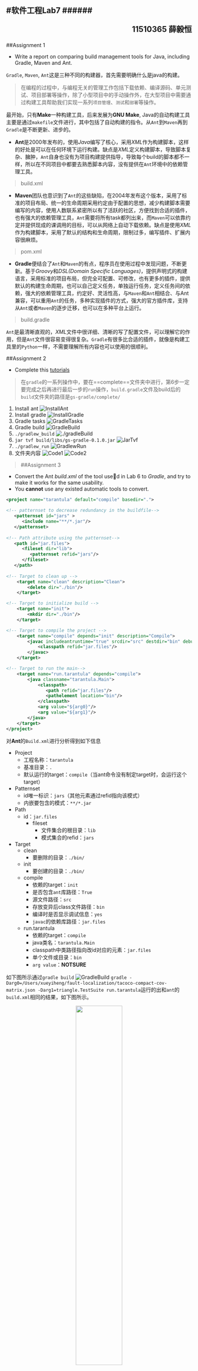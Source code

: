 #软件工程Lab7
######<p align="right">11510365 薛毅恒</p>
-
##Assignment 1
-	Write a report on comparing build management tools for Java, including Gradle, Maven and Ant.

`Gradle`, `Maven`, `Ant`这是三种不同的构建器，首先需要明确什么是java的构建。
>在编程的过程中，与编程无关的管理工作包括下载依赖、编译源码、单元测试、项目部署等操作，除了小型项目中的手动操作外，在大型项目中需要通过构建工具帮助我们实现一系列`项目管理`、`测试`和`部署`等操作。

最开始，只有**Make**一种构建工具，后来发展为**GNU Make**, Java的自动构建工具主要是通过`makefile`文件进行，其中包括了自动构建的指令。从`Ant`到`Maven`再到`Gradle`是不断更新、进步的。

-	**Ant**是2000年发布的，使用*Java*编写了核心，采用*XML*作为构建脚本，这样的好处是可以在任何环境下运行构建。缺点是*XML*定义构建脚本，导致脚本复杂、臃肿，`Ant`自身也没有为项目构建提供指导，导致每个build的脚本都不一样，所以在不同项目中都要去熟悉脚本内容，没有提供在`Ant`环境中的依赖管理工具。
>build.xml

-	**Maven**团队也意识到了`Ant`的这些缺陷，在2004年发布这个版本，采用了标准的项目布局、统一的生命周期采用约定由于配置的思想，减少构建脚本需要编写的内容，使用人数联系紧密所以有了活跃的社区，方便找到合适的插件，也有强大的依赖管理工具，`Ant`需要将所有task都列出来，而`Maven`可以依靠约定并提供现成的课调用的目标，可以从网络上自动下载依赖。缺点是使用*XML*作为构建脚本，采用了默认的结构和生命周期，限制过多，编写插件、扩展内容很麻烦。
>pom.xml

-	**Gradle**便结合了`Ant`和`Maven`的有点，程序员在使用过程中发现问题，不断更新。基于*Groovy*和*DSL(Domain Specific Languages)*，提供声明式的构建语言，采用标准的项目布局，但完全可配置、可修改，也有更多的插件，提供默认的构建生命周期，也可以自己定义任务，单独运行任务，定义任务间的依赖，强大的依赖管理工具，约定好、灵活性高，与`Maven`和`Ant`相结合、与Ant兼容，可以重用`Ant`的任务，多种实现插件的方式，强大的官方插件库，支持从`Ant`或者`Maven`的逐步迁移，也可以在多种平台上运行。
>build.gradle

`Ant`是最清晰直观的，*XML*文件中很详细、清晰的写了配置文件，可以理解它的作用，但是`Ant`文件很容易变得很复杂。`Gradle`有很多比合适的插件，就像是构建工具里的`Python`一样，不需要理解所有内容也可以使用的很顺利。

##Assignment 2
-	Complete this [tutorials](http://spring.io/guides/gs/gradle/)
>在`gradle`的一系列操作中，要在==complete==文件夹中进行，第6步一定要完成之后再进行最后一步的`run`操作，`build.gradle`文件及build后的`build`文件夹的路径是`gs-gradle/complete/`

1.	Install ant
![InstallAnt](/Users/xueyiheng/Desktop/软件工程/Lab/Lab7/1_ant_version.png)
2.	Install gradle
![InstallGradle](/Users/xueyiheng/Desktop/软件工程/Lab/Lab7/2_gradle_install.png)
3.	Gradle tasks
![GradleTasks](/Users/xueyiheng/Desktop/软件工程/Lab/Lab7/3_gradle_tasks.png)
4.	Gradle build
![GradleBuild](/Users/xueyiheng/Desktop/软件工程/Lab/Lab7/4_gradle_build.png)
5.	`./gradlew_build`
![./gradleBuild](/Users/xueyiheng/Desktop/软件工程/Lab/Lab7/5_gradlew_build.png)
6.	`jar tvf build/libs/gs-gradle-0.1.0.jar`
![JarTvf](/Users/xueyiheng/Desktop/软件工程/Lab/Lab7/6_jar_tvf.png)
7.	`./gradlew_run`
![GradlewRun](/Users/xueyiheng/Desktop/软件工程/Lab/Lab7/7_gradlew_run.png)
8.	文件夹内容
![Code1](/Users/xueyiheng/Desktop/软件工程/Lab/Lab7/8_Code1.png)
![Code2](/Users/xueyiheng/Desktop/软件工程/Lab/Lab7/9_Code2.png)

>##Assignment 3
-	Convert the Ant _build.xml_ of the tool used in Lab 6 to _Gradle_, and try to make it works for the same usability.
-	You **cannot** use any existed automatic tools to convert.

```xml
<project name="tarantula" default="compile" basedir=".">

<!-- patternset to decrease redundancy in the buildfile-->
   <patternset id="jars" >
      <include name="**/*.jar"/>
   </patternset>
  
<!-- Path attribute using the patternset-->
   <path id="jar.files"> 
      <fileset dir="lib">
         <patternset refid="jars"/>
      </fileset>
   </path>
   
<!-- Target to clean up -->
    <target name="clean" description="Clean">
        <delete dir="./bin"/>
    </target>

<!-- Target to initialize build -->
    <target name="init">
        <mkdir dir="./bin"/>
    </target>

<!-- Target to compile the project -->
    <target name="compile" depends="init" description="Compile">
        <javac includeantruntime="true" srcdir="src" destdir="bin" debug="yes" fork="no">
            <classpath refid="jar.files"/>
        </javac>
    </target>

<!-- Target to run the main-->
    <target name="run.tarantula" depends="compile">
        <java classname="tarantula.Main">
            <classpath>
               <path refid="jar.files"/>
               <pathelement location="bin"/>
            </classpath>
            <arg value="${arg0}"/>
            <arg value="${arg1}"/>
        </java>
    </target>
</project>
```
对**Ant**的`Build.xml`进行分析得到如下信息

-	Project
	-	工程名称：`tarantula`
	-	基准目录：`.`
	-	默认运行的target：`compile`（当ant命令没有制定target时，会运行这个target）
-	Patternset
	-	id唯一标识：`jars`（其他<patternset>元素通过refid指向该模式）
	-	内嵌要包含的模式：`**/*.jar`
-	Path
	-	id：`jar.files`
		-	fileset
			-	文件集合的根目录：`lib`
			-	模式集合的refid：`jars`
-	Target
	-	clean
		-	要删除的目录：`./bin/`
	-	init
		-	要创建的目录：`./bin/`
	-	compile
		-	依赖的target：`init`
		-	是否包含`ant`库路径：`True`
		-	源文件路径：`src`
		-	存放变异后class文件路径：`bin`
		-	编译时是否显示调试信息：`yes`
		-	`javac`的依赖库路径：`jar.files`
	-	run.tarantula
		-	依赖的target：`compile`
		-	java类名：`tarantula.Main`
		-	classpath中类路径指向改id对应的元素：`jar.files`
		-	单个文件或目录：`bin`
		-	`arg value`：**NOTSURE**
		
如下图所示通过`gradle build`
![GradleBuild](/Users/xueyiheng/Desktop/软件工程/Lab/Lab7/10_gradle_build.png)
`gradle -Darg0=/Users/xueyiheng/fault-localization/tacoco-compact-cov-matrix.json -Darg1=triangle.TestSuite run.tarantula`运行的出和`ant`的`build.xml`相同的结果，如下图所示。
<center>
<img src="/Users/xueyiheng/Desktop/软件工程/Lab/Lab7/11_result.png" width="50%" height="50%" />

Figure 1. Lena
</center>
![Result](/Users/xueyiheng/Desktop/软件工程/Lab/Lab7/11_result.png)
>##Assignment 4
-	Deploy your project in Assignment 1 on Travis-Ci
-	==未完成==
